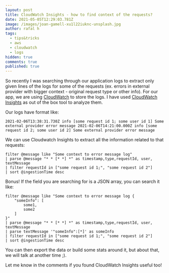 ```yaml
---
layout: post
title: CloudWatch Insights - how to find context of the requests?
date: 2021-05-05T12:29:03.781Z
image: /images/joan-gamell-xu1l22iuknc-unsplash.jpg
author: rafal h
tags:
  - tips&tricks
  - aws
  - cloudwatch
  - logs
hidden: true
comments: true
published: true
---
```

So recently I was searching through our application logs to extract only given lines of the logs for some of the requests (ex. errors in external provider with bigger context - original request type or other info). For our app, we are using [CloudWatch](https://aws.amazon.com/cloudwatch/) to store the logs. I have used [CloudWatch Insights](https://docs.aws.amazon.com/AmazonCloudWatch/latest/logs/AnalyzingLogData.html) as out of the box tool to analyze them. 

Our logs have format like: 

`
2021-02-06T13:38:31.730Z info [some request id 1; some user id 1] Some external provider error message
2021-02-06T14:21:00.000Z info [some request id 2; some user id 2] Some external provider error message
`

We can use Cloudwatch Insights to extract all the information related to that requests: 

```
filter @message like "Some context to error message log"
| parse @message "* * [* *] *" as timestamp,type,requestId, user, textMessage
| filter requestId in ["some request id 1;", "some request id 2"]
| sort @ingestionTime desc
```

Bonus! If the field you are searching for is a JSON array, you can search it like: 

```
filter @message like "Some context to error message log {
    "someInfo": [
        some1,
        some2
    ]
}"
| parse @message "* * [* *] *" as timestamp,type,requestId, user, textMessage
| parse textMessage '"someInfo":[*]' as someInfo
| filter requestId in ["some request id 1;", "some request id 2"]
| sort @ingestionTime desc
```

You can then export the data or build some stats around it, but about that, we will talk at another time ;). 

Let me know in the comments if you found CloudWatch Insights useful too!

